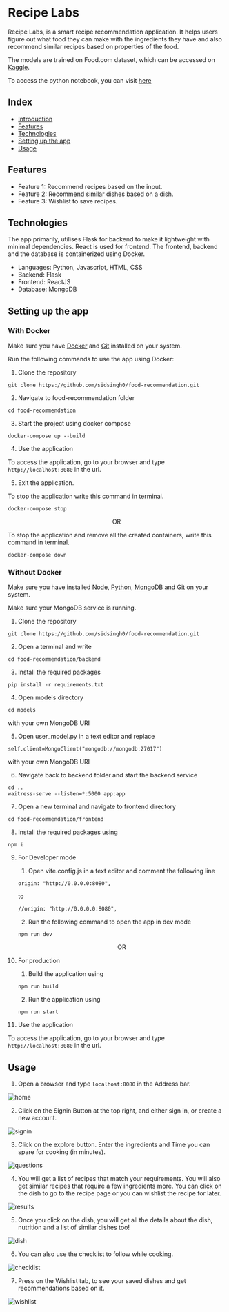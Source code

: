 # Recipe Labs

Recipe Labs, is a smart recipe recommendation application. It helps users figure out what food they can make with the ingredients they have and also recommend similar recipes based on properties of the food.

The models are trained on Food.com dataset, which can be accessed on [Kaggle](https://www.kaggle.com/datasets/shuyangli94/food-com-recipes-and-user-interactions). 


To access the python notebook, you can visit [here](https://github.com/sidsingh0/food-recommendation/blob/master/notebook/FoodRecommendation.ipynb)


## Index

- [Introduction](#introduction)
- [Features](#features)
- [Technologies](#technologies)
- [Setting up the app](#setting-up-the-app)
- [Usage](#usage)

## Features

- Feature 1: Recommend recipes based on the input.
- Feature 2: Recommend similar dishes based on a dish.
- Feature 3: Wishlist to save recipes.

## Technologies

The app primarily, utilises Flask for backend to make it lightweight with minimal dependencies. React is used for frontend. The frontend, backend and the database is containerized using Docker.

- Languages: Python, Javascript, HTML, CSS
- Backend: Flask
- Frontend: ReactJS
- Database: MongoDB

## Setting up the app

### With Docker

Make sure you have [Docker](https://docs.docker.com/get-docker/) and [Git](https://git-scm.com/downloads) installed on your system. 

Run the following commands to use the app using Docker:

1. Clone the repository

```
git clone https://github.com/sidsingh0/food-recommendation.git
```

2. Navigate to food-recommendation folder

```
cd food-recommendation
```

3. Start the project using docker compose

```
docker-compose up --build
```

4. Use the application

To access the application, go to your browser and type `http://localhost:8080` in the url. 

5. Exit the application.

To stop the application write this command in terminal. 

```
docker-compose stop
```

<center>OR</center>

To stop the application and remove all the created containers, write this command in terminal.

```
docker-compose down
```

### Without Docker

Make sure you have installed [Node](https://nodejs.org/en/download), [Python](https://www.python.org/downloads/), [MongoDB](https://www.mongodb.com/try/download/community) and [Git](https://git-scm.com/downloads) on your system.

Make sure your MongoDB service is running.

1. Clone the repository

```
git clone https://github.com/sidsingh0/food-recommendation.git
```

2. Open a terminal and write 

```
cd food-recommendation/backend
```

3. Install the required packages

```
pip install -r requirements.txt
```

4. Open models directory

```
cd models
```

with your own MongoDB URI

5. Open user_model.py in a text editor and replace

```
self.client=MongoClient("mongodb://mongodb:27017")
```

with your own MongoDB URI


6. Navigate back to backend folder and start the backend service

```
cd ..
waitress-serve --listen=*:5000 app:app
```

7. Open a new terminal and navigate to frontend directory

```
cd food-recommendation/frontend
```

8. Install the required packages using

```
npm i
```

9. For Developer mode

    1. Open vite.config.js in a text editor and comment the following line

    ```
    origin: "http://0.0.0.0:8080",
    ```

    to

    ```
    //origin: "http://0.0.0.0:8080",

    ```

    2. Run the following command to open the app in dev mode

    ```
    npm run dev
    ```

    <center>OR</center>

10. For production

    1. Build the application using

    ```
    npm run build
    ```

    2. Run the application using

    ```
    npm run start
    ```

12. Use the application

To access the application, go to your browser and type `http://localhost:8080` in the url. 

## Usage

1. Open a browser and type `localhost:8080` in the Address bar.

![home](https://raw.githubusercontent.com/sidsingh0/food-recommendation/master/screenshots/home.png)

2. Click on the Signin Button at the top right, and either sign in, or create a new account.

![signin](https://raw.githubusercontent.com/sidsingh0/food-recommendation/master/screenshots/signin.png)

3. Click on the explore button. Enter the ingredients and Time you can spare for cooking (in minutes).  

![questions](https://raw.githubusercontent.com/sidsingh0/food-recommendation/master/screenshots/questions.png)

4. You will get a list of recipes that match your requirements. You will also get similar recipes that require a few ingredients more. You can click on the dish to go to the recipe page or you can wishlist the recipe for later.

![results](https://raw.githubusercontent.com/sidsingh0/food-recommendation/master/screenshots/results.png)

5. Once you click on the dish, you will get all the details about the dish, nutrition and a list of similar dishes too!

![dish](https://raw.githubusercontent.com/sidsingh0/food-recommendation/master/screenshots/dish.png)

6. You can also use the checklist to follow while cooking.

![checklist](https://raw.githubusercontent.com/sidsingh0/food-recommendation/master/screenshots/checklist.png)

7. Press on the Wishlist tab, to see your saved dishes and get recommendations based on it.

![wishlist](https://raw.githubusercontent.com/sidsingh0/food-recommendation/master/screenshots/wishlist.png)





